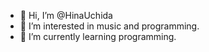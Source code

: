 - 👋 Hi, I’m @HinaUchida
- 👀 I’m interested in music and programming.
- 🌱 I’m currently learning programming.

<!---
HinaUchida/HinaUchida is a ✨ special ✨ repository because its `README.md` (this file) appears on your GitHub profile.
You can click the Preview link to take a look at your changes.
--->
